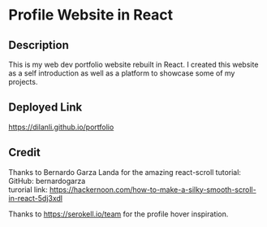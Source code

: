 # Profile Website in React

## Description
This is my web dev portfolio website rebuilt in React. I created this website as a self introduction as well as a platform to showcase some of my projects.

## Deployed Link
https://dilanli.github.io/portfolio  

## Credit 
Thanks to Bernardo Garza Landa for the amazing react-scroll tutorial:   
GitHub: bernardogarza  
turorial link: https://hackernoon.com/how-to-make-a-silky-smooth-scroll-in-react-5dj3xdl

Thanks to https://serokell.io/team for the profile hover inspiration.